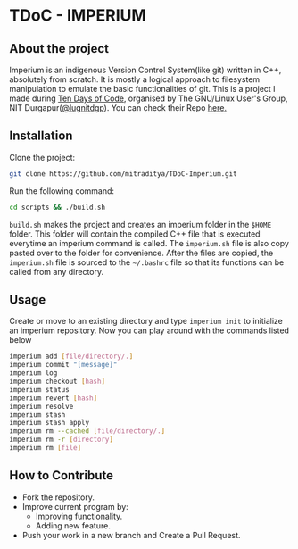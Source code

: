 # TDoC - IMPERIUM

## About the project

Imperium is an indigenous Version Control System(like git) written in C++, absolutely from scratch.
It is mostly a logical approach to filesystem manipulation to emulate the basic functionalities of git. This is a project I made during [Ten Days of Code](https://10-days-of-code.netlify.app/), organised by The GNU/Linux User's Group, NIT Durgapur([@lugnitdgp](https://github.com/lugnitdgp)). You can check their Repo [here.](https://github.com/lugnitdgp/TDoC-Imperium)

## Installation

Clone the project:

```bash
git clone https://github.com/mitraditya/TDoC-Imperium.git
```

Run the following command:

```bash
cd scripts && ./build.sh

```

`build.sh` makes the project and creates an imperium folder in the `$HOME` folder. This folder will contain the compiled C++ file that is executed everytime an imperium command is called. The `imperium.sh` file is also copy pasted over to the folder for convenience. After the files are copied, the `imperium.sh` file is sourced to the `~/.bashrc` file so that its functions can be called from any directory.

## Usage

Create or move to an existing directory and type `imperium init` to initialize an imperium repository. Now you can play around with the commands listed below

```bash
imperium add [file/directory/.]
imperium commit "[message]"
imperium log
imperium checkout [hash]
imperium status
imperium revert [hash]
imperium resolve
imperium stash
imperium stash apply
imperium rm --cached [file/directory/.]
imperium rm -r [directory]
imperium rm [file]
```

## How to Contribute

- Fork the repository.
- Improve current program by:
  - Improving functionality.
  - Adding new feature.
- Push your work in a new branch and Create a Pull Request.
